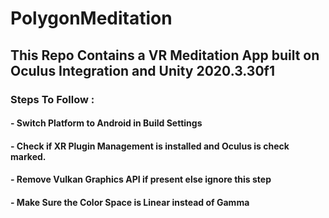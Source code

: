 # PolygonMeditation
## This Repo Contains a VR Meditation App built on Oculus Integration and Unity 2020.3.30f1
### Steps To Follow :
#### - Switch Platform to Android in Build Settings
#### - Check if XR Plugin Management is installed and Oculus is check marked.
#### - Remove Vulkan Graphics API if present else ignore this step
#### - Make Sure the Color Space is Linear instead of Gamma
